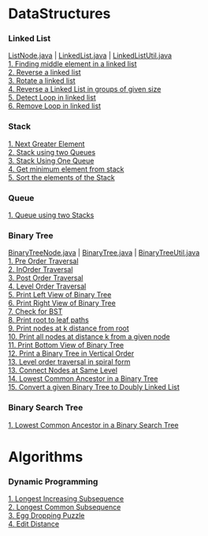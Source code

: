 # DataStructures

### Linked List 
[ListNode.java](src/main/java/practise/datastructures/linkedlist/ListNode.java) |
[LinkedList.java](src/main/java/practise/datastructures/linkedlist/LinkedList.java) |
[LinkedListUtil.java](src/main/java/practise/datastructures/linkedlist/LinkedListUtil.java) <br />
[1. Finding middle element in a linked list](src/main/java/practise/datastructures/linkedlist/MiddleElementInLinkedList.java) <br />
[2. Reverse a linked list](src/main/java/practise/datastructures/linkedlist/ReverseLinkedList.java) <br />
[3. Rotate a linked list](src/main/java/practise/datastructures/linkedlist/RotateLinkedList.java) <br />
[4. Reverse a Linked List in groups of given size](src/main/java/practise/datastructures/linkedlist/ReverseLinkedListInGroups.java) <br />
[5. Detect Loop in linked list](src/main/java/practise/datastructures/linkedlist/DetectLoopInLinkedList.java) <br />
[6. Remove Loop in linked list](src/main/java/practise/datastructures/linkedlist/DetectAndRemoveLoopInLinkedList.java) <br />


### Stack 
[1. Next Greater Element](src/main/java/practise/datastructures/stack/NextGreaterElement.java) <br />
[2. Stack using two Queues](src/main/java/practise/datastructures/stack/StackUsingTwoQueues.java) <br />
[3. Stack Using One Queue](src/main/java/practise/datastructures/stack/StackUsingOneQueue.java) <br />
[4. Get minimum element from stack](src/main/java/practise/datastructures/stack/MinElementInStack.java) <br />
[5. Sort the elements of the Stack](src/main/java/practise/datastructures/stack/SortStack.java) <br />


### Queue 
[1. Queue using two Stacks](src/main/java/practise/datastructures/queue/QueueUsingStacks.java) <br />


### Binary Tree 
[BinaryTreeNode.java](src/main/java/practise/datastructures/BinaryTree/BinaryTreeNode.java) |
[BinaryTree.java](src/main/java/practise/datastructures/BinaryTree/BinaryTree.java) |
[BinaryTreeUtil.java](src/main/java/practise/datastructures/BinaryTree/BinaryTreeUtil.java) <br />
[1. Pre Order Traversal](src/main/java/practise/datastructures/BinaryTree/PreOrderTraversal.java) <br />
[2. InOrder Traversal](src/main/java/practise/datastructures/BinaryTree/InOrderTraversal.java) <br />
[3. Post Order Traversal](src/main/java/practise/datastructures/BinaryTree/PostOrderTraversal.java) <br />
[4. Level Order Traversal](src/main/java/practise/datastructures/BinaryTree/LevelOrderTraversal.java) <br />
[5. Print Left View of Binary Tree](src/main/java/practise/datastructures/BinaryTree/PrintLeftViewBT.java) <br />
[6. Print Right View of Binary Tree](src/main/java/practise/datastructures/BinaryTree/PrintRightViewBT.java) <br />
[7. Check for BST](src/main/java/practise/datastructures/BinaryTree/CheckIsBST.java) <br />
[8. Print root to leaf paths](src/main/java/practise/datastructures/BinaryTree/RootToLeavesPath.java) <br />
[9. Print nodes at k distance from root](src/main/java/practise/datastructures/BinaryTree/PrintKDistanceNodesFromRoot.java) <br />
[10. Print all nodes at distance k from a given node](src/main/java/practise/datastructures/BinaryTree/PrintKDistanceNodesFromTarget.java) <br />
[11. Print Bottom View of Binary Tree](src/main/java/practise/datastructures/BinaryTree/BottomViewOfBT.java) <br />
[12. Print a Binary Tree in Vertical Order](src/main/java/practise/datastructures/BinaryTree/VerticalOrderBT.java) <br />
[13. Level order traversal in spiral form](src/main/java/practise/datastructures/BinaryTree/PrintSpiralBT.java) <br />
[13. Connect Nodes at Same Level](src/main/java/practise/datastructures/BinaryTree/ConnectNodesAtSameLevel.java) <br />
[14. Lowest Common Ancestor in a Binary Tree](src/main/java/practise/datastructures/BinaryTree/LowestCommonAncestorBT.java) <br />
[15. Convert a given Binary Tree to Doubly Linked List](src/main/java/practise/datastructures/BinaryTree/ConvertBTtoDLL.java) <br/>


### Binary Search Tree 
[1. Lowest Common Ancestor in a Binary Search Tree](src/main/java/practise/datastructures/BinarySearchTree/LowestCommonAncestorBST.java) <br/>


# Algorithms

### Dynamic Programming 
[1. Longest Increasing Subsequence](src/main/java/practise/algorithms/dp/LongestIncreasingSubsequence.java) <br />
[2. Longest Common Subsequence](src/main/java/practise/algorithms/dp/LongestCommonSubsequence.java) <br />
[3. Egg Dropping Puzzle](src/main/java/practise/algorithms/dp/EggDropping.java) <br />
[4. Edit Distance](src/main/java/practise/algorithms/dp/EditDistance.java) <br />